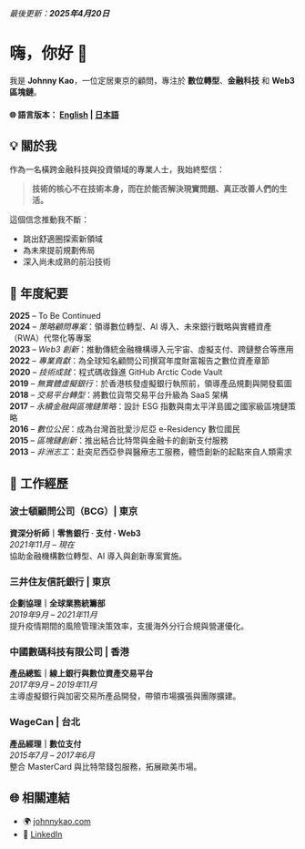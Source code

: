 _最後更新：**2025年4月20日**_

# 嗨，你好 👋  
我是 **Johnny Kao**，一位定居東京的顧問，專注於 **數位轉型**、**金融科技** 和 **Web3 區塊鏈**。

#### 🌐 語言版本： [English](README.md) | [日本語](README.ja.md)

## 💡 關於我

作為一名橫跨金融科技與投資領域的專業人士，我始終堅信：

> **技術的核心不在技術本身，而在於能否解決現實問題、真正改善人們的生活。**

這個信念推動我不斷：

- 跳出舒適圈探索新領域  
- 為未來提前規劃佈局  
- 深入尚未成熟的前沿技術  

## 🧭 年度紀要

**2025** – To Be Continued  
**2024** – *策略顧問專案*：領導數位轉型、AI 導入、未來銀行戰略與實體資產（RWA）代幣化等專案  
**2023** – *Web3 創新*：推動傳統金融機構導入元宇宙、虛擬支付、跨鏈整合等應用  
**2022** – *專業貢獻*：為全球知名顧問公司撰寫年度財富報告之數位資產章節  
**2020** – *技術成就*：程式碼收錄進 GitHub Arctic Code Vault  
**2019** – *無實體虛擬銀行*：於香港核發虛擬銀行執照前，領導產品規劃與開發藍圖  
**2018** – *交易平台轉型*：將數位貨幣交易平台升級為 SaaS 架構  
**2017** – *永續金融與區塊鏈策略*：設計 ESG 指數與南太平洋島國之國家級區塊鏈策略  
**2016** – *數位公民*：成為台灣首批愛沙尼亞 e-Residency 數位國民  
**2015** – *區塊鏈創新*：推出結合比特幣與金融卡的創新支付服務  
**2013** – *非洲志工*：赴突尼西亞參與醫療志工服務，體悟創新的起點來自人類需求  

## 💼 工作經歷

### 波士頓顧問公司（BCG）| 東京  
**資深分析師｜零售銀行 · 支付 · Web3**  
_2021年11月 – 現在_  
協助金融機構數位轉型、AI 導入與創新專案實施。

### 三井住友信託銀行 | 東京  
**企劃協理｜全球業務統籌部**  
_2019年9月 – 2021年11月_  
提升疫情期間的風險管理決策效率，支援海外分行合規與營運優化。

### 中國數碼科技有限公司 | 香港  
**產品總監｜線上銀行與數位資產交易平台**  
_2017年9月 – 2019年11月_  
主導虛擬銀行與加密交易所產品開發，帶領市場擴張與團隊擴建。

### WageCan | 台北  
**產品經理｜數位支付**  
_2015年7月 – 2017年6月_  
整合 MasterCard 與比特幣錢包服務，拓展歐美市場。

## 🌐 相關連結

- 🌍 [johnnykao.com](https://johnnykao.com)  
- 💼 [LinkedIn](https://linkedin.johnnykao.com)


